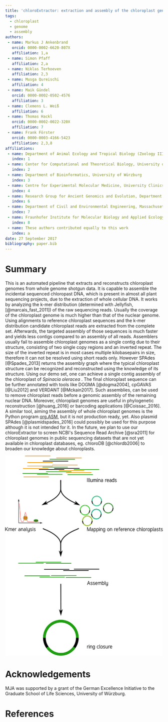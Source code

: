 ```yaml
---
title: 'chloroExtractor: extraction and assembly of the chloroplast genome from whole genome shotgun data'
tags:
  - chloroplast
  - genome
  - assembly
authors:
 - name: Markus J Ankenbrand
   orcid: 0000-0002-6620-807X
   affiliation: 1,a
 - name: Simon Pfaff
   affiliation: 2,a
 - name: Niklas Terhoeven
   affiliation: 2,3
 - name: Musga Qureischi
   affiliation: 4
 - name: Maik Gündel
   orcid: 0000-0002-0502-4576
   affiliation: 3
 - name: Clemens L. Weiß
   affiliation: 6
 - name: Thomas Hackl
   orcid: 0000-0002-0022-320X
   affiliation: 7
 - name: Frank Förster
   orcid: 0000-0003-4166-5423
   affiliation: 2,3,8
affiliations:
 - name: Department of Animal Ecology and Tropical Biology (Zoology III), University of Würzburg, Germany
   index: 1
 - name: Center for Computational and Theoretical Biology, University of Würzburg
   index: 2
 - name: Department of Bioinformatics, University of Würzburg
   index: 3
 - name: Centre for Experimental Molecular Medicine, University Clinics Würzburg, Germany
   index: 4
 - name: Research Group for Ancient Genomics and Evolution, Department of Molecular Biology, Max Planck Institute for Developmental Biology, Tübingen, Germany
   index: 6
 - name: Department of Civil and Environmental Engineering, Massachusetts Institute of Technology
   index: 7
 - name: Fraunhofer Institute for Molecular Biology and Applied Ecology IME, Applied Ecology and Bioresources, Gießen, Germany
   index: 8
 - name: These authors contributed equally to this work
   index: a
date: 27 September 2017
bibliography: paper.bib
---
```


# Summary

This is an automated pipeline that extracts and reconstructs chloroplast genomes from whole genome shotgun data.
It is capable to assemble the incidental sequenced chloropast DNA, which is present in almost all plant sequencing projects, due to the extraction of whole cellular DNA.
It works by analyzing the k-mer distribution (determined with Jellyfish, [@marcais_fast_2011]) of the raw sequencing reads.
Usually the coverage of the chloroplast genome is much higher than that of the nuclear genome.
Using alignments to reference chloroplast sequences and the k-mer distribution candidate chloroplast reads are extracted from the complete set.
Afterwards, the targeted assembly of those sequences is much faster and yields less contigs compared to an assembly of all reads.
Assemblers usually fail to assemble chloroplast genomes as a single contig due to their structure, consisting of two single copy regions and an inverted repeat.
The size of the inverted repeat is in most cases multiple kilobasepairs in size, therefore it can not be resolved using short reads only.
However SPAdes [@Spades_2013] returns the assembly graph where the typical chloroplast structure can be recognized and reconstructed using the knowledge of its structure.
Using our demo set, one can achieve a single contig assembly of the chloroplast of *Spinacia oleracea* .
The final chloroplast sequence can be further annotated with tools like DOGMA [@dogma2004], cpGAVAS [@Liu2012] and VERDANT [@Mckain2017].
Such assemblies, can be used to remove chloroplast reads before a genomic assembly of the remaining nuclear DNA.
Moreover, chloroplast genomes are useful in phylogenetic reconstruction [@huang_2016] or barcoding applications [@Coissac_2016].
A similar tool, aiming the assembly of whole chloroplast genomes is the Python program [org.ASM](https://git.metabarcoding.org/org-asm/org-asm), but it is not production ready, yet.
Also plasmid SPAdes [@plasmidspades_2016] could possibly be used for this purpose although it is not intended for it.
In the future, we plan to use our chloroExtractor to screen NCBI's Sequence Read Archive [@sra2011] for chloroplast genomes in public sequencing datasets that are not yet available in chloroplast databases, eg. chloroDB [@chlordb2006] to broaden our knowledge about chloroplasts.

![Schematic workflow of chloroExtractor.](workflow.png)

# Acknowledgements

MJA was supported by a grant of the German Excellence Initiative to the Graduate School of Life Sciences, University of Würzburg.

# References

